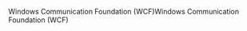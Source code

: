 <span data-ttu-id="049d8-101">Windows Communication Foundation (WCF)</span><span class="sxs-lookup"><span data-stu-id="049d8-101">Windows Communication Foundation (WCF)</span></span>
